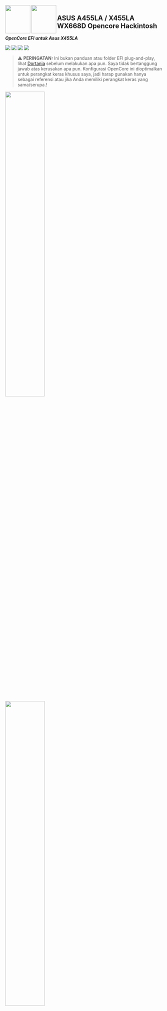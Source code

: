 <img align="left" width="80" height="90" src="https://user-images.githubusercontent.com/89202419/166133932-f82c08c0-5470-4135-afee-6e23591a8344.png#gh-light-mode-only">

<img align="left" width="80" height="90" src="https://user-images.githubusercontent.com/89202419/166133471-6976f2b1-1b2c-4263-924d-e10991507e30.png#gh-dark-mode-only">

## ASUS A455LA / X455LA WX668D Opencore Hackintosh

***OpenCore EFI untuk Asus X455LA*** 





[![](https://img.shields.io/badge/Reposity-JaemanPratama-informational?style=flat&logo=apple&logoColor=white&color=9debeb)](https://github.com/JaemanPratama)
[![](https://img.shields.io/badge/Telegram-HackintoshLover-informational?style=flat&logo=telegram&logoColor=white&color=5fb659)](https://t.me/HackintoshLover)
[![](https://img.shields.io/badge/Facebook-HackintoshIndonesia-informational?style=flat&logo=facebook&logoColor=white&color=3a4dc9)](https://www.facebook.com/groups/hackintosh.indonesia)
[![](https://img.shields.io/badge/Instagram-hackintoshkings-informational?style=flat&logo=instagram&logoColor=white&color=8a178a)](https://www.instagram.com/hackintoshkings/?hl=id)

> :warning: **PERINGATAN:**
Ini bukan panduan atau folder EFI plug-and-play, lihat [Dortania](https://dortania.github.io/getting-started/) sebelum melakukan apa pun. Saya tidak bertanggung jawab atas kerusakan apa pun. Konfigurasi OpenCore ini dioptimalkan untuk perangkat keras khusus saya, jadi harap gunakan hanya sebagai referensi atau jika Anda memiliki perangkat keras yang sama/serupa.!

<img src="https://user-images.githubusercontent.com/89202419/166002855-8d96a3a2-bc06-4173-80f5-3c17eadb5c23.png#gh-light-mode-only" width="50%" height="50%">

<img src="https://user-images.githubusercontent.com/89202419/166133645-eeff932b-2be4-4542-a322-989122b623b4.png#gh-dark-mode-only" width="50%" height="50%">


```
Jika Anda memilih untuk menggunakan EFI ini, berarti Anda setuju untuk mengambil risiko menggunakan EFI ini
EFI ini bisa saja tidak stabil di laptop anda
Saya tidak bertanggung jawab atas kerugian yang disebabkan oleh penggunaan EFI ini
GUNAKAN DENGAN RISIKO ANDA SENDIRI !
```



### Hardware :


| **Category**   | **Component**                 		
|----------------|--------------------------------------|
|**CPU**		       |2.0GHz Intel Core i3-5005U	 		            |										      
|**GPU**		       |Intel HD 5500				     		 										       |
|**RAM**         |4 + 2 GB 1600 MHz DDR3               		   |
|**SDD**         |MidasForce 256 GB SATA	 		                |
|**Layar**       |14 Inch HD LED	1366x768	 		               |										      
|**Wi-Fi/BT**    |AR9565/AR956X	  			     		                |	     
|**Bluetooth**   |3012	  			     		                         | 	  
|**Ethernet**    |Realtek RTL8111				 		                    |										      
|**Audio** 		    |Conexant CX20751/2				 		                 |
|**Input**       |PS2 Keyboard & ETD0108 Focaltech Touchpad |										      



### Tidak Berfungsi :

| Feature                              | Status | Dependency          |
| :----------------------------------- | ------ | ------------------- |
| Airdrop                              | ❌   | Tidak berfungsi dengan wifi atheros. |
| Pembaca Kartu                        | ❌   | Tidak diuji. |
| Port VGA                             | ❌   | Tidak diuji. |

### Video dan Audio :  

| Feature                              | Status | Dependency          |
| :----------------------------------- | ------ | ------------------- |
| Akselerasi Grafis Penuh (QE/CI)      | ✅   | `WhateverGreen.kext`  |
| Port HDMI                            | ✅   | `WhateverGreen.kext`  |
| Kamera internal                      | ✅   | `SSDT-HCK.aml`            |
| DVD internal                         | ✅   | `SSDT-HCK.aml`            |
| Rekaman Audio                        | ✅   | `AppleALC.kext` dengan Layout ID = 28 dan `SSDT-HCK.aml`   |
| Pemutaran Audio                      | ✅   | `AppleALC.kext` dengan Layout ID = 28 dan `SSDT-HCK.aml`   |
| Pengalihan Output Headphone Otomatis | ✅   | `AppleALC.kext` dengan Layout ID = 28 dan `SSDT-HCK.aml`   |
| Port Audio.                          | ✅   | `AppleALC.kext` dengan Layout ID = 28 dan `SSDT-HCK.aml`   |


### Daya, Isi Daya, Tidur, dan Hibernasi :

| Feature                              | Status | Dependency.         |
| :----------------------------------- | ------ | ------------------- |
| Indikator Persentase Baterai         | ✅   | `ECEnabler.kext`            | 
| iGPU Power Management                | ✅   | `XCPM`, diaktifkan dengan [`SSDT-PM.aml`](https://github.com/Piker-Alpha/ssdtPRGen.sh) |
| XHCI Sleep                           | ✅   | `SSDT-HCK.aml` |  |   


### Input/ Output :

| Feature                              | Status | Dependency          |
| :----------------------------------- | ------ | ------------------- |
| WiFi                                 | ✅   | `AirPortAtheros40.kext`  |
| Bluetooth                            | ✅   | `Ath3kBT.kext`  |
| Ethernet                             | ✅   | `RealtekRTL8111.kext`  |
| USB 2.0, USB 3.0                     | ✅   | `USBToolBox.kext`    |

### Display, TrackPad, dan Keyboard :

| Feature                              | Status | Dependency          |
| :----------------------------------- | ------ | ------------------- |
| Penyesuaian Kecerahan  | ✅  | `WhateverGreen.kext`, `SSDT-HCK.aml`|
| TrackPad               | ✅  | `ApplePS2SmartTouchPad.kext` |
| Papan Ketik bawaan     | ✅  | `ApplePS2SmartTouchPad.kext` |
| Multimedia Keys        | ✅  | `AsusFnKeys.kext`, `SSDT-HCK.aml`, `Patch OC`|

### macOS Continuity :

| Feature                              | Status | Dependency          |
| :----------------------------------- | ------ | ------------------- |
| iCloud, iMessage, FaceTime           | ✅   | ID Apple yang Masuk Daftar Putih, SMBIOS yang Valid  |
| Time Machine                         | ✅   | Bawaan  |
| Night Vission                        | ✅   | Bawaan  |


## :white_check_mark: Versi MacOS yang telah berhasil dijalankan:

- [x] Sierra (Tested, Opencore, Olarila, Installer) 
- `Tidak Direkomendasikan`
- - wifi
- [x] High Sierra (Tested, Opencore, Olarila Installer) 
- `Tidak Direkomendasikan`
- [x] Mojave (Tested, Opencore, Online Installer)
- `Direkomendasikan`
- [x] Catalina (Tested, Opencore, Online Installer)
- `Direkomendasikan`
- [x] Bigsur (Tested, Opencore, Online Installer)
- `Direkomendasikan`
- [x] Monterey (Tested, Opencore, Olarila Installer) 
- `Tidak Direkomendasikan`



## 💪 Peningkatan

### SSD MidasForce Sata 256 GB
Mengganti HDD dengan SSD agar meningkatkan Peforma dan Juga Drive boot utama untuk mesin ini

## 🔍 Konfigurasi Bios :

Bagian di bawah ini diadaptasi dari @asepms92 [Hackintosh-ASUS-A455LF-Notebook](https://github.com/asepms92/Hackintosh-ASUS-A455LF-Notebook/blob/master/README.md)

**Cara Memasuki Bios:**\
Tekan **F2** 

Bios Config | Setting 
:---:| :---:
Security -> Secure Boot | Disabled
Intel Virtualization    | Enabled OK / Disabled if you have issues
VT-d | Disabled / Enabled with boot-args "dart=0"
Graphics Configuration -> DVMT Pre-Allocation | 64M / default 32M but need pre-alloc patches
USB Configuration -> XHCI Pre-Boot Mode | Enabled / Smart Auto if using EHCI device
SATA Mode | AHCI
Boot -> Launch CSM | Enabled or Disabled for Resolution Boot OC


## 📔 Sedikit Catatan :

### 1. Kosmetik :

<details>
<summary>Otomatis boot dengan logo apple saat dinyalakan? </summary>

<img src="http://www.alecjacobson.com/weblog/media/apple-logo-startup-screen.gif" width="50%" height="50%">
</details>

**Setel showpicker = False**





<img src="https://user-images.githubusercontent.com/89202419/164737854-dd77acfc-0543-4d0b-a6cd-3a8ca1719744.png#gh-light-mode-only" width="50%" height="50%">


<img src="https://user-images.githubusercontent.com/89202419/166134177-b30b2d1f-63e8-4c20-a620-5a418d68fca7.png#gh-dark-mode-only" width="50%" height="50%">


### 2. Catatan Pengguna Wifi Atheros :

<details>
<summary>MacOS Monterey</summary>

##### Jika Model Wifi anda masih menggunakan seri atheros, Anda harus menonaktifkan kext HS80211Family.kext, WifiLocFix.kext, AirPortAtheros40.kext, Ath3kBT.kext karena model wifi seri atheros tidak akan berfungsi di monterey

<img width="100%" height="100%" src="https://user-images.githubusercontent.com/89202419/175806528-6b31dcf2-0a6e-4b21-8c1f-455a86fc3728.png">
</details>

<details>
<summary>MacOS High Sierra</summary>

#### download Kext di video youtube ini https://www.youtube.com/watch?v=RBszAlDaK84 Dan Pasang Menggunakan KextUtility 
</details>

### Legalitas Hackintosh :

Menurut Apple Inc., menggunakan EFI ini untuk menjalankan macOS atau OSX pada komputer non-Apple yang dikenal sebagai "Hackintosh" adalah ilegal, menurut [Digital Millenium Copyright Act](https://www.copyright.gov/dmca/). Selain itu, membuat komputer "Hackintosh" melanggar [Software License Agreement](https://www.apple.com/legal/sla/docs/macOSMonterey.pdf) atau sistem operasi apa pun dalam System OSX.

Jika Anda menggunakan EFI ini untuk penggunaan komersial atau publik, Anda dapat ditangkap oleh lembaga penegak hukum setempat atau dituntut oleh Apple Inc. **EFI ini hanya untuk penggunaan pendidikan**.


## :man_facepalming: **Masalah Luar Biasa**

### Membuat touchpad dan keyboard benar benar berfungsi :
<details>
 <summary>Saya telah memperhatikan masalah ini akhir-akhir ini di mana touchpad dan keyboard berhenti bekerja (not respond), Lalu saat layar laptop tidur akan kembali touchpad tombol akan bekerja kembali. Masih mencoba mencari solusi di luar sana. </summary>

<img height=250 src="https://www.tonymacx86.com/attachments/screen-shot-2019-01-02-at-6-57-13-pm-png.376412/">
</details>
 
### Membuat kecepatan wifi benar benar berfungsi seperti aslinya :
<details>
<summary>Setelah Wifi bekerja di mesin saya, masalah terbesar bagi saya adalah membuat kecepatan wifi benar-benar berfungsi seperti aslinya.</summary>
 
<img src="https://user-images.githubusercontent.com/89202419/169350954-1e9dd13f-6408-4b7a-88e7-631ad1cce277.png">
</details>
 
### Memaksakan mematikan bluetooth :
<details>
<summary>Saya telah berjuang untuk waktu yang lama agar Bluetooth berfungsi di laptop ini. Hal yang akhirnya berhasil bagi saya adalah menambahkan Kext Ath3BT.kext dan IOath3kfrmwr.kext Tetapi jika terlalu memaksakan Mematikan Bluetooth di Prefensi System itu akan membuat bluetooth tidak terdeteksi solusinya adalah membuat laptop tidur dan itu akan membuat bluetooth bekerja kembali
 </summary>
 
<img src="https://user-images.githubusercontent.com/89202419/169351491-c236bd1b-2c77-4249-8897-bc018b2351ec.png">
 
</details>
 
### ℹ️ Informasi System :

<details>
<summary>Grafik / Tampilan </summary>

![Jepretan Layar 2021-12-27 pukul 23 44 52](https://user-images.githubusercontent.com/89202419/147491857-3c882c6c-b7ac-4bac-9833-eaf0817c86dc.png)
</details>


<details>
<summary>Kamera </summary>
 
![Jepretan Layar 2021-12-27 pukul 23 44 58](https://user-images.githubusercontent.com/89202419/147491928-7bca1e1a-a9d6-45fc-bc2a-e12673a6b8d1.png)
</details>


<details>
<summary>Kartu Ethernet </summary>

![Jepretan Layar 2021-12-27 pukul 23 45 03](https://user-images.githubusercontent.com/89202419/147492008-321e210b-65a5-4b74-81fc-48b50abeb192.png)
</details>


<details>
<summary>Baterai / Daya </summary>

![Jepretan Layar 2021-12-27 pukul 23 44 44](https://user-images.githubusercontent.com/89202419/147492106-0a551d3a-a528-4280-a414-7035addb199e.png)
</details>


<details>
<summary>PCI </summary>

![Jepretan Layar 2021-12-27 pukul 23 45 45](https://user-images.githubusercontent.com/89202419/147492205-0af77aca-f86e-4cb4-8be7-b21a13ef07d5.png)
</details>


<details>
<summary>Pembakaran Disk </summary>
 
![Jepretan Layar 2021-12-27 pukul 23 45 51](https://user-images.githubusercontent.com/89202419/147492289-afb6441d-eb83-4ea4-9454-974ebe401ed1.png)
</details>


<details>
<summary>Audio </summary>

![Jepretan Layar 2021-12-27 pukul 23 59 12](https://user-images.githubusercontent.com/89202419/147492438-21f726ad-d471-4920-aac3-7f43e55dfce3.png)
</details>


<details>
<summary>Sata / Sata Express </summary>

![Jepretan Layar 2021-12-27 pukul 23 46 00](https://user-images.githubusercontent.com/89202419/147492671-71d7eabe-74dc-4fe8-8d43-9f51c81643a4.png)
</details>


<details>
<summary>USB </summary>
 
![Jepretan Layar 2021-12-27 pukul 23 46 13](https://user-images.githubusercontent.com/89202419/147492769-03435186-0457-4bb0-a424-59207f3edd94.png)
</details>


<details>
<summary>Jaringan </summary>

![Jepretan Layar 2021-12-27 pukul 23 46 28](https://user-images.githubusercontent.com/89202419/147492937-5a2e7f71-6fdd-4d87-8928-a391dcd0012e.png)
</details>

<details>
<summary>Sensor </summary>

![Jepretan Layar 2021-12-27 pukul 23 46 41](https://user-images.githubusercontent.com/89202419/147492965-22924fc8-1c60-4e10-8d64-36c916405619.png)
</details>

 
<details>
<summary>Intel Power Gadget </summary>

![Jepretan Layar 2021-12-28 pukul 00 16 44](https://user-images.githubusercontent.com/89202419/147493552-0edde29c-ee4f-4f00-9b6b-3a1ec7e43e93.png)
</details>
 

 ### 🙏 Terimakasih Kepada :

- [Acidanthera](https://github.com/acidanthera)
- [Rehabman](https://github.com/RehabMan)
- [EmlyDinesh](https://github.com/EMlyDinEsHMG)
- [InsanelyMac](https://www.insanelymac.com)
- [Olarila](http://olarila.com)
- [OSXLatitude](https://osxlatitude.com)
- [Hackintosh Lover](https://t.me/HackintoshLover)
- [Hackintosh Indonesia](https://id-id.facebook.com/groups/hackintosh.indonesia/)
- [asepms92](https://github.com/asepms92)
- [zacharyrs](https://github.com/zacharyrs/GL551JW-Hackintosh)
- [Google](google.com)
- [Reddit](https://www.reddit.com/r/hackintosh/)
- Dan Developer Lainnya


